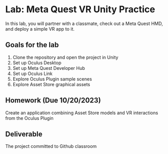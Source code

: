 # Lab: Meta Quest VR Unity Practice

In this lab, you will partner with a classmate, check out a Meta Quest HMD, and deploy a simple VR app to it.

## Goals for the lab

1. Clone the repository and open the project in Unity
2. Set up Oculus Desktop
3. Set up Meta Quest Developer Hub
4. Set up Oculus Link
5. Explore Oculus Plugin sample scenes
6. Explore Asset Store graphical assets

## Homework (Due 10/20/2023)

Create an application combining Asset Store models and VR interactions from the Oculus Plugin

## Deliverable

The project committed to Github classroom
